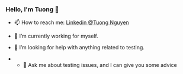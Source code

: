 ### Hello, I'm Tuong 👋
- 📫 How to reach me: [Linkedin @Tuong Nguyen](https://www.linkedin.com/in/tuong-nguyen-gl/)

- 🔭 I’m currently working for myself. 
- 🤔 I’m looking for help with  anything related to testing.
- - 💬 Ask me about testing issues, and I can give you some advice 

<!--
**TuongNguyenDong/TuongNguyenDong** is a ✨ _special_ ✨ repository because its `README.md` (this file) appears on your GitHub profile.

Here are some ideas to get you started:

- 🔭 I’m currently working on ...
- 🌱 I’m currently learning ...
- 👯 I’m looking to collaborate on ...
- 🤔 I’m looking for help with ...
- 💬 Ask me about ...
- 📫 How to reach me: ...
- 😄 Pronouns: ...
- ⚡ Fun fact: ...
-->

